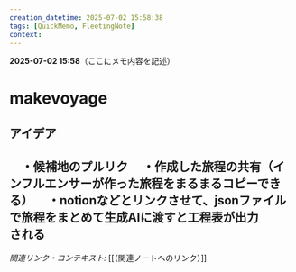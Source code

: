 ```yaml
---
creation_datetime: 2025-07-02 15:58:38
tags: [QuickMemo, FleetingNote]
context: 
---
```


**2025-07-02 15:58**（ここにメモ内容を記述）

# makevoyage

## アイデア
　・候補地のプルリク
　**・作成した旅程の共有（インフルエンサーが作った旅程をまるまるコピーできる）**
　・notionなどとリンクさせて、jsonファイルで旅程をまとめて生成AIに渡すと工程表が出力　　される
　
---

*関連リンク・コンテキスト:* [[（関連ノートへのリンク）]]